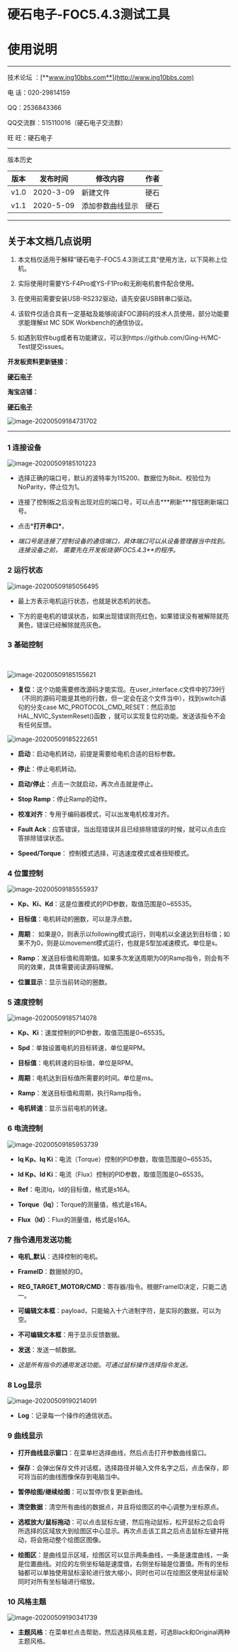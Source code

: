 # 硬石电子-FOC5.4.3测试工具

# 使用说明

***

技术论坛 ：[**www.ing10bbs.com**](http://www.ing10bbs.com)

电   话：020-29814159

QQ：2536843366

QQ交流群：515110016（硬石电子交流群）

旺   旺：硬石电子

***

 

版本历史

| 版本 | 发布时间  | 修改内容         | 作者 |
| ---- | --------- | ---------------- | ---- |
| v1.0 | 2020-3-09 | 新建文件         | 硬石 |
| v1.1 | 2020-5-09 | 添加参数曲线显示 | 硬石 |



***

## 关于本文档几点说明

1.  本文档仅适用于解释“硬石电子-FOC5.4.3测试工具”使用方法，以下简称上位机。

2.  实际使用时需要YS-F4Pro或YS-F1Pro和无刷电机套件配合使用。

3.  在使用前需要安装USB-RS232驱动，请先安装USB转串口驱动。

4.  该软件仅适合具有一定基础及能够阅读FOC源码的技术人员使用，部分功能要求能理解st MC SDK Workbench的通信协议。

5.  如遇到软件bug或者有功能建议，可以到https://github.com/Ging-H/MC-Test提交issues。

**开发板资料更新链接：**

[**硬石电子**](http://www.ing10bbs.com)

**淘宝店铺：**

[**硬石电子**](https://shop149744403.taobao.com/) 

![image-20200509184731702](使用说明.assets/image-20200509184731702.png)

****

###  1 连接设备

![image-20200509185101223](使用说明.assets/image-20200509185101223.png)

* 选择正确的端口号，默认的波特率为115200、数据位为8bit、校验位为NoParity，停止位为1。

* 连接了控制板之后没有出现对应的端口号，可以点击***刷新\***按钮刷新端口号。

* 点击***打开串口\***。

* *端口号是连接了控制设备的通信端口，具体端口可以从设备管理器当中找到。连接设备之前，* *需要先在开发板烧录FOC5.4.3**的程序。*

### 2 运行状态

![image-20200509185056495](使用说明.assets/image-20200509185056495.png)

* 最上方表示电机运行状态，也就是状态机的状态。

* 下方的是电机的错误状态，如果出现错误则亮红色，如果错误没有被解除就亮黄色，错误已经解除就亮灰色。

### 3 基础控制

​                               

![image-20200509185155621](使用说明.assets/image-20200509185155621.png)

* **复位**：这个功能需要修改源码才能实现。在user_interface.c文件中的739行（不同的源码可能是其他的行数，但一定会在这个文件当中），找到switch语句的分支case MC_PROTOCOL_CMD_RESET：然后添加HAL_NVIC_SystemReset()函数 ，就可以实现复位的功能。发送该指令不会有任何反馈。

![image-20200509185222651](使用说明.assets/image-20200509185222651.png)

* **启动**：启动电机转动，前提是需要给电机合适的目标参数。

* **停止**：停止电机转动。

* **启动/停止**：点击一次就启动，再次点击就是停止。

* **Stop Ramp**：停止Ramp的动作。

* **校准对齐**：专用于编码器模式，可以出发电机校准对齐。

* **Fault Ack**：应答错误，当出现错误并且已经排除错误的时候，就可以点击应答排除错误状态。

* **Speed/Torque**： 控制模式选择，可选速度模式或者扭矩模式。

### 4 位置控制

![image-20200509185555937](使用说明.assets/image-20200509185555937.png)

* **Kp、Ki、Kd**：这是位置模式的PID参数，取值范围是0~65535。

* **目标值**：电机转动的圈数，可以是浮点数。

* **周期**： 如果是0，则表示以following模式运行，则电机以全速达到目标值；如果不为0，则是以movement模式运行，也就是S型加减速模式。单位是s。

* **Ramp**：发送目标值和周期值。如果多次发送周期为0的Ramp指令，则会有不同的效果，具体需要阅读源码理解。

* **位置显示**：显示当前转动的圈数。

### 5 速度控制

![image-20200509185714078](使用说明.assets/image-20200509185714078.png)

* **Kp、Ki**：速度控制的PID参数，取值范围是0~65535。

* **Spd**：单独设置电机的目标转速，单位是RPM。

* **目标值**：电机转速的目标值，单位是RPM。

* **周期**：电机达到目标值所需要的时间。单位是ms。

* **Ramp**：发送目标值和周期，执行Ramp指令。

* **电机转速**：显示当前电机的转速。

### 6 电流控制

![image-20200509185953739](使用说明.assets/image-20200509185953739.png)

* **Iq Kp、Iq Ki**：电流（Torque）控制的PID参数，取值范围是0~65535。

* **Id Kp、Id Ki**：电流（Flux）控制的PID参数，取值范围是0~65535。

* **Ref**：电流Iq，Id的目标值，格式是s16A。

* **Torque（Iq）**：Torque的测量值，格式是s16A。

* **Flux（Id）**：Flux的测量值，格式是s16A。

### 7 指令通用发送功能



* **电机_默认**：选择控制的电机。

* **FrameID**：数据帧的ID。

* **REG_TARGET_MOTOR/CMD**：寄存器/指令。根据FrameID决定，只能二选一。

* **可编辑文本框**：payload，只能输入十六进制字符，是实际的数据，可以为空。

* **不可编辑文本框**：用于显示反馈数据。

* **发送**：发送一帧数据。

* *这是所有指令的通用发送功能。可通过鼠标操作选择指令发送。*

### 8 Log显示

![image-20200509190214091](使用说明.assets/image-20200509190214091.png)

*  **Log**：记录每一个操作的通信状态。

### 9 曲线显示

* **打开曲线显示窗口**：在菜单栏选择曲线，然后点击打开参数曲线窗口。

* **保存**：会弹出保存文件对话框，选择路径并输入文件名字之后，点击保存，即可将当前的曲线图像保存到电脑当中。

* **暂停绘图/继续绘图**：可以暂停/恢复更新曲线。

* **清空数据**：清空所有曲线的数据点，并且将绘图区的中心调整为坐标原点。

* **选框放大/鼠标拖动**：可以点击鼠标左键，然后拖动鼠标，松开鼠标之后会将所选择的区域放大到绘图区中心显示。再次点击该工具之后点击鼠标左键并拖动，将会拖动整个绘图区图像。

* **绘图区**：是曲线显示区域，绘图区可以显示两条曲线，一条是速度曲线，一条是位置曲线。对应的左侧坐标轴是速度值，右侧坐标轴是位置值。所有的坐标轴都可以单独使用鼠标滚轮进行放大缩小，同时也可以在绘图区使用鼠标滚轮同时对所有坐标轴进行缩放。

### 10 风格主题

![image-20200509190341739](使用说明.assets/image-20200509190341739.png)

* **主题风格**：在菜单栏点击帮助，然后选择风格主题，可选Black和Original两种主题风格。
